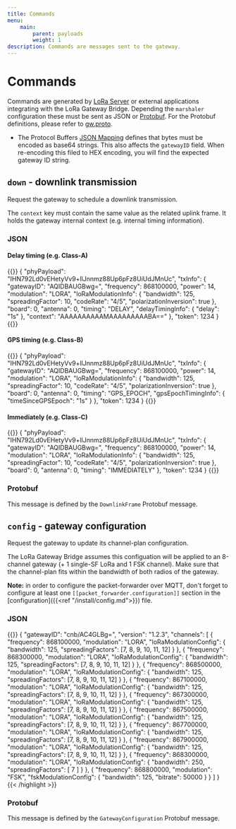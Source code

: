 ```yaml
---
title: Commands
menu:
    main:
        parent: payloads
        weight: 1
description: Commands are messages sent to the gateway.
---
```


# Commands

Commands are generated by [LoRa Server](/loraserver/) or external applications
integrating with the LoRa Gateway Bridge. Depending the `marshaler` configuration
these must be sent as JSON or [Protobuf](https://developers.google.com/protocol-buffers/).
For the Protobuf definitions, please refer to [gw.proto](https://github.com/brocaar/loraserver/blob/master/api/gw/gw.proto).


* The Protocol Buffers [JSON Mapping](https://developers.google.com/protocol-buffers/docs/proto3#json)
  defines that bytes must be encoded as base64 strings. This also affects the `gatewayID` field.
  When re-encoding this filed to HEX encoding, you will find the expected gateway ID string.

## `down` - downlink transmission

Request the gateway to schedule a downlink transmission.

The `context` key must contain the same value as the related uplink frame.
It holds the gateway internal context (e.g. internal timing information).

### JSON

#### Delay timing (e.g. Class-A)

{{<highlight json>}}
{
    "phyPayload": "IHN792Ld0vEHetyVv9+llJnnmz88Up6pFz8UiUdJMnUc",
    "txInfo": {
        "gatewayID": "AQIDBAUGBwg=",
        "frequency": 868100000,
        "power": 14,
        "modulation": "LORA",
        "loRaModulationInfo": {
            "bandwidth": 125,
            "spreadingFactor": 10,
            "codeRate": "4/5",
            "polarizationInversion": true
        },
        "board": 0,
        "antenna": 0,
        "timing": "DELAY",
        "delayTimingInfo": {
            "delay": "1s"
        },
        "context": "AAAAAAAAAAMAAAAAAAAABA=="
    },
    "token": 1234
}
{{</highlight>}}

#### GPS timing (e.g. Class-B)

{{<highlight json>}}
{
    "phyPayload": "IHN792Ld0vEHetyVv9+llJnnmz88Up6pFz8UiUdJMnUc",
    "txInfo": {
        "gatewayID": "AQIDBAUGBwg=",
        "frequency": 868100000,
        "power": 14,
        "modulation": "LORA",
        "loRaModulationInfo": {
            "bandwidth": 125,
            "spreadingFactor": 10,
            "codeRate": "4/5",
            "polarizationInversion": true
        },
        "board": 0,
        "antenna": 0,
        "timing": "GPS_EPOCH",
        "gpsEpochTimingInfo": {
            "timeSinceGPSEpoch": "1s"
        }
    },
    "token": 1234
}
{{</highlight>}}

#### Immediately (e.g. Class-C)

{{<highlight json>}}
{
    "phyPayload": "IHN792Ld0vEHetyVv9+llJnnmz88Up6pFz8UiUdJMnUc",
    "txInfo": {
        "gatewayID": "AQIDBAUGBwg=",
        "frequency": 868100000,
        "power": 14,
        "modulation": "LORA",
        "loRaModulationInfo": {
            "bandwidth": 125,
            "spreadingFactor": 10,
            "codeRate": "4/5",
            "polarizationInversion": true
        },
        "board": 0,
        "antenna": 0,
        "timing": "IMMEDIATELY"
    },
    "token": 1234
}
{{</highlight>}}

### Protobuf

This message is defined by the `DownlinkFrame` Protobuf message.

## `config` - gateway configuration

Request the gateway to update its channel-plan configuration.

The LoRa Gateway Bridge assumes this configuation will be applied to an 8-channel
gateway (+ 1 single-SF LoRa and 1 FSK channel). Make sure that the channel-plan
fits within the bandwidth of both radios of the gateway.

**Note:** in order to configure the packet-forwarder over MQTT, don't forget
to configure at least one `[[packet_forwarder.configuration]]` section in the
[configuration]({{<ref "/install/config.md">}}) file.

### JSON

{{<highlight json>}}
{
    "gatewayID": "cnb/AC4GLBg=",
    "version": "1.2.3",
    "channels": [
        {
            "frequency": 868100000,
            "modulation": "LORA",
            "loRaModulationConfig": {
                "bandwidth": 125,
                "spreadingFactors": [7, 8, 9, 10, 11, 12]
            }
        },
        {
            "frequency": 868300000,
            "modulation": "LORA",
            "loRaModulationConfig": {
                "bandwidth": 125,
                "spreadingFactors": [7, 8, 9, 10, 11, 12]
            }
        },
        {
            "frequency": 868500000,
            "modulation": "LORA",
            "loRaModulationConfig": {
                "bandwidth": 125,
                "spreadingFactors": [7, 8, 9, 10, 11, 12]
            }
        },
        {
            "frequency": 867100000,
            "modulation": "LORA",
            "loRaModulationConfig": {
                "bandwidth": 125,
                "spreadingFactors": [7, 8, 9, 10, 11, 12]
            }
        },
        {
            "frequency": 867300000,
            "modulation": "LORA",
            "loRaModulationConfig": {
                "bandwidth": 125,
                "spreadingFactors": [7, 8, 9, 10, 11, 12]
            }
        },
        {
            "frequency": 867500000,
            "modulation": "LORA",
            "loRaModulationConfig": {
                "bandwidth": 125,
                "spreadingFactors": [7, 8, 9, 10, 11, 12]
            }
        },
        {
            "frequency": 867700000,
            "modulation": "LORA",
            "loRaModulationConfig": {
                "bandwidth": 125,
                "spreadingFactors": [7, 8, 9, 10, 11, 12]
            }
        },
        {
            "frequency": 867900000,
            "modulation": "LORA",
            "loRaModulationConfig": {
                "bandwidth": 125,
                "spreadingFactors": [7, 8, 9, 10, 11, 12]
            }
        },
        {
            "frequency": 868300000,
            "modulation": "LORA",
            "loRaModulationConfig": {
                "bandwidth": 250,
                "spreadingFactors": [
                    7
                ]
            }
        },
        {
            "frequency": 868800000,
            "modulation": "FSK",
            "fskModulationConfig": {
                "bandwidth": 125,
                "bitrate": 50000
            }
        }
    ]
}
{{< /highlight >}}

### Protobuf

This message is defined by the `GatewayConfiguration` Protobuf message.
